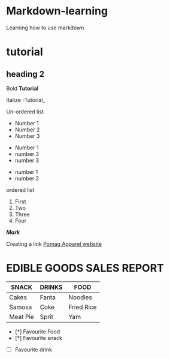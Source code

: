 # Markdown-learning
Learning how to use markdown

# tutorial
## heading 2

Bold
**Tutorial**

Italize
-Tutorial_

Un-ordered list
- Number 1
- Number 2
- Number 3

* Number 1
* number 3
* number 3

+ number 1
+ number 2

ordered list

1. First
2. Two
3. Three
4. Four

**_Mark_**

Creating a link
[Pomag Apparel website]( https://wa.me/<08020794326>)

# EDIBLE GOODS SALES REPORT

| SNACK         | DRINKS       | FOOD          |
|---------------|--------------|---------------|
| Cakes         | Fanta        | Noodles       |
| Samosa        | Coke         | Fried Rice    |
| Meat Pie      | Sprit        | Yam           |




- [*] Favourite Food
- [*] Favourite snack
- [ ] Favourite drink
